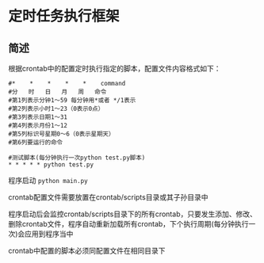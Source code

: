 # 定时任务执行框架 #

## 简述 ##

根据crontab中的配置定时执行指定的脚本，配置文件内容格式如下：
```
#*    *    *    *    *    command 
#分   时   日   月   周   命令 
#第1列表示分钟1～59 每分钟用*或者 */1表示 
#第2列表示小时1～23（0表示0点） 
#第3列表示日期1～31 
#第4列表示月份1～12 
#第5列标识号星期0～6（0表示星期天） 
#第6列要运行的命令 

#测试脚本(每分钟执行一次python test.py脚本)
* * * * * python test.py
```

程序启动 `python main.py`

crontab配置文件需要放置在crontab/scripts目录或其子孙目录中

程序启动后会监控crontab/scripts目录下的所有crontab，只要发生添加、修改、删除crontab文件，程序自动重新加载所有crontab，下个执行周期(每分钟执行一次)会应用到程序当中

crontab中配置的脚本必须同配置文件在相同目录下